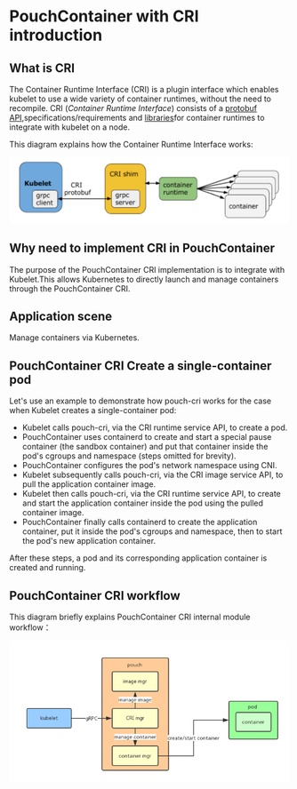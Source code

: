 # PouchContainer with CRI introduction

## What is CRI

The Container Runtime Interface (CRI) is a plugin interface which enables kubelet to use a wide variety of container runtimes, without the need to recompile.
CRI (_Container Runtime Interface_) consists of a [protobuf API](https://github.com/kubernetes/kubernetes/blob/release-1.12/pkg/kubelet/apis/cri/runtime/v1alpha2/api.proto),specifications/requirements and [libraries](https://git.k8s.io/kubernetes/pkg/kubelet/server/streaming)for container runtimes to integrate with kubelet on a node.

This diagram explains how the Container Runtime Interface works:

![CRI works](../static_files/pouch_cri_works.png)

## Why need to implement CRI in PouchContainer

The purpose of the PouchContainer CRI implementation is to integrate with Kubelet.This allows Kubernetes to directly launch and manage containers through the PouchContainer CRI.

## Application scene

Manage containers via Kubernetes.

## PouchContainer CRI Create a single-container pod

Let's use an example to demonstrate how pouch-cri works for the case when Kubelet creates a single-container pod:

* Kubelet calls pouch-cri, via the CRI runtime service API, to create a pod.
* PouchContainer uses containerd to create and start a special pause container (the sandbox container) and put that container inside the pod's cgroups and namespace (steps omitted for brevity).
* PouchContainer configures the pod's network namespace using CNI.
* Kubelet subsequently calls pouch-cri, via the CRI image service API, to pull the application container image.
* Kubelet then calls pouch-cri, via the CRI runtime service API, to create and start the application container inside the pod using the pulled container image.
* PouchContainer finally calls containerd to create the application container, put it inside the pod's cgroups and namespace, then to start the pod's new application container.

After these steps, a pod and its corresponding application container is created and running.

## PouchContainer CRI workflow

This diagram briefly explains PouchContainer CRI internal module workflow：

![CRI workflow](../static_files/pouch_with_cri_work_flow.png)
